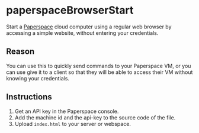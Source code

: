 # paperspaceBrowserStart

Start a [Paperspace](http://www.paperspace.com/) cloud computer using a regular web browser by accessing a simple website, without entering your credentials.

## Reason
You can use this to quickly send commands to your Paperspace VM, or you can use give it to a client so that they will be able to access their VM without knowing your credentials.

## Instructions
1. Get an API key in the Paperspace console.
2. Add the machine id and the api-key to the source code of the file.
3. Upload `index.html` to your server or webspace.
